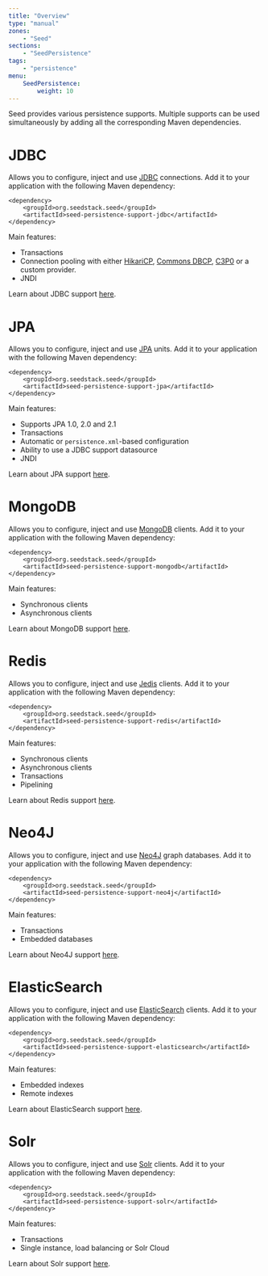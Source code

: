 ```yaml
---
title: "Overview"
type: "manual"
zones:
    - "Seed"
sections:
    - "SeedPersistence"
tags:
    - "persistence"
menu:
    SeedPersistence:
        weight: 10
---
```


Seed provides various persistence supports. Multiple supports can be used simultaneously by adding all the corresponding 
Maven dependencies.

# JDBC

Allows you to configure, inject and use [JDBC](https://jcp.org/en/jsr/detail?id=221) connections. Add it to your application 
with the following Maven dependency:

    <dependency>
        <groupId>org.seedstack.seed</groupId>
        <artifactId>seed-persistence-support-jdbc</artifactId>
    </dependency>
    
Main features:
  
* Transactions
* Connection pooling with either [HikariCP](http://brettwooldridge.github.io/HikariCP/), [Commons DBCP](http://commons.apache.org/proper/commons-dbcp/),
[C3P0](http://www.mchange.com/projects/c3p0/) or a custom provider.
* JNDI

Learn about JDBC support [here](jdbc).

# JPA

Allows you to configure, inject and use [JPA](https://jcp.org/en/jsr/detail?id=338) units. Add it to your application 
with the following Maven dependency:

    <dependency>
        <groupId>org.seedstack.seed</groupId>
        <artifactId>seed-persistence-support-jpa</artifactId>
    </dependency>
    
Main features:
    
* Supports JPA 1.0, 2.0 and 2.1
* Transactions
* Automatic or `persistence.xml`-based configuration
* Ability to use a JDBC support datasource
* JNDI
           
Learn about JPA support [here](jpa).

# MongoDB

Allows you to configure, inject and use [MongoDB](https://www.mongodb.org/) clients. Add it to your application with the 
following Maven dependency:

    <dependency>
        <groupId>org.seedstack.seed</groupId>
        <artifactId>seed-persistence-support-mongodb</artifactId>
    </dependency>
    
Main features:

* Synchronous clients
* Asynchronous clients     

Learn about MongoDB support [here](mongodb).

# Redis

Allows you to configure, inject and use [Jedis](https://github.com/xetorthio/jedis) clients. Add it to your application 
with the following Maven dependency:

    <dependency>
        <groupId>org.seedstack.seed</groupId>
        <artifactId>seed-persistence-support-redis</artifactId>
    </dependency>

Main features:

* Synchronous clients
* Asynchronous clients
* Transactions
* Pipelining

Learn about Redis support [here](redis).

# Neo4J

Allows you to configure, inject and use [Neo4J](http://neo4j.com/) graph databases. Add it to your application with the 
following Maven dependency:

    <dependency>
        <groupId>org.seedstack.seed</groupId>
        <artifactId>seed-persistence-support-neo4j</artifactId>
    </dependency>

Main features:

* Transactions
* Embedded databases

Learn about Neo4J support [here](neo4j).

# ElasticSearch

Allows you to configure, inject and use [ElasticSearch](https://www.elastic.co) clients. Add it to your application with 
the following Maven dependency:

    <dependency>
        <groupId>org.seedstack.seed</groupId>
        <artifactId>seed-persistence-support-elasticsearch</artifactId>
    </dependency>

Main features:

* Embedded indexes
* Remote indexes

Learn about ElasticSearch support [here](elasticsearch).

# Solr

Allows you to configure, inject and use [Solr](http://lucene.apache.org/solr/) clients. Add it to your application with 
the following Maven dependency:

    <dependency>
        <groupId>org.seedstack.seed</groupId>
        <artifactId>seed-persistence-support-solr</artifactId>
    </dependency>

Main features:

* Transactions
* Single instance, load balancing or Solr Cloud

Learn about Solr support [here](solr).
